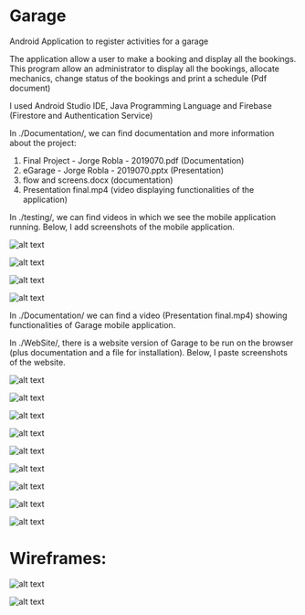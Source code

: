 # Garage
Android Application to register activities for a garage 

The application allow a user to make a booking and display all the bookings. This program allow an administrator to display all the bookings, 
allocate mechanics, change status of the bookings and print a schedule (Pdf document)

I used Android Studio IDE, Java Programming Language and Firebase (Firestore and Authentication Service)

In ./Documentation/, we can find documentation and more information about the project:
1. Final Project - Jorge Robla - 2019070.pdf (Documentation)
2. eGarage - Jorge Robla - 2019070.pptx (Presentation)
3. flow and screens.docx (documentation)
4. Presentation final.mp4 (video displaying functionalities of the application)

In ./testing/, we can find videos in which we see the mobile application running. Below, I add screenshots of the mobile application.

![alt text](https://github.com/Jorge36/Garage/blob/75272d5db23a387ce74264b41494cd72277891f9/Documentation/imgMobApp/booking.png)

![alt text](https://github.com/Jorge36/Garage/blob/75272d5db23a387ce74264b41494cd72277891f9/Documentation/imgMobApp/booking2.png)

![alt text](https://github.com/Jorge36/Garage/blob/75272d5db23a387ce74264b41494cd72277891f9/Documentation/imgMobApp/list_bookings.png)

![alt text](https://github.com/Jorge36/Garage/blob/75272d5db23a387ce74264b41494cd72277891f9/Documentation/imgMobApp/print.png)

In ./Documentation/ we can find a video (Presentation final.mp4) showing functionalities of Garage mobile application.

In ./WebSite/, there is a website version of Garage to be run on the browser (plus documentation and a file for installation).
Below, I paste screenshots of the website.

![alt text](https://github.com/Jorge36/Garage/blob/b0f22e59155be9884ab2faefdf279b36cf1c3938/Version%20Website/imgWebSite/admin_home_page.png)

![alt text](https://github.com/Jorge36/Garage/blob/b0f22e59155be9884ab2faefdf279b36cf1c3938/Version%20Website/imgWebSite/booking.png)

![alt text](https://github.com/Jorge36/Garage/blob/b0f22e59155be9884ab2faefdf279b36cf1c3938/Version%20Website/imgWebSite/booking2.png)

![alt text](https://github.com/Jorge36/Garage/blob/b0f22e59155be9884ab2faefdf279b36cf1c3938/Version%20Website/imgWebSite/index.png)

![alt text](https://github.com/Jorge36/Garage/blob/b0f22e59155be9884ab2faefdf279b36cf1c3938/Version%20Website/imgWebSite/login.png)

![alt text](https://github.com/Jorge36/Garage/blob/b0f22e59155be9884ab2faefdf279b36cf1c3938/Version%20Website/imgWebSite/login2.png)

![alt text](https://github.com/Jorge36/Garage/blob/b0f22e59155be9884ab2faefdf279b36cf1c3938/Version%20Website/imgWebSite/print_invoice1.png)

![alt text](https://github.com/Jorge36/Garage/blob/b0f22e59155be9884ab2faefdf279b36cf1c3938/Version%20Website/imgWebSite/print_invoice2.png)

![alt text](https://github.com/Jorge36/Garage/blob/fef5c4dc79718f767bcbdc378cb963e0eaf0b21e/Version%20Website/imgWebSite/register.png)

# Wireframes:

![alt text](https://github.com/Jorge36/Garage/blob/20a230df0e9bae5565a40dd307ceac23d72d7fc9/Version%20Website/documentation/wireframes/HomePage%20user.png)



![alt text](https://github.com/Jorge36/Garage/blob/20a230df0e9bae5565a40dd307ceac23d72d7fc9/Version%20Website/documentation/wireframes/Register.png)

